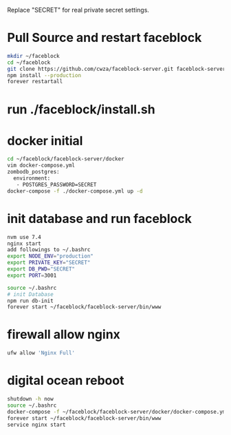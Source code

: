 Replace "SECRET" for real private secret settings.

# Pull Source and restart faceblock
``` bash
mkdir ~/faceblock
cd ~/faceblock
git clone https://github.com/cwza/faceblock-server.git faceblock-server
npm install --production
forever restartall
```

# run ./faceblock/install.sh

# docker initial
``` bash
cd ~/faceblock/faceblock-server/docker
vim docker-compose.yml
zombodb_postgres:
  environment:
   - POSTGRES_PASSWORD=SECRET
docker-compose -f ./docker-compose.yml up -d
```

# init database and run faceblock
``` bash
nvm use 7.4
nginx start
add followings to ~/.bashrc
export NODE_ENV="production"
export PRIVATE_KEY="SECRET"
export DB_PWD="SECRET"
export PORT=3001

source ~/.bashrc
# init Database
npm run db-init
forever start ~/faceblock/faceblock-server/bin/www
```

# firewall allow nginx
``` bash
ufw allow 'Nginx Full'
```

# digital ocean reboot
``` bash
shutdown -h now
source ~/.bashrc
docker-compose -f ~/faceblock/faceblock-server/docker/docker-compose.yml up -d
forever start ~/faceblock/faceblock-server/bin/www
service nginx start
```
